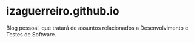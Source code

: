 # izaguerreiro.github.io
Blog pessoal, que tratará de assuntos relacionados a Desenvolvimento e Testes de Software.
